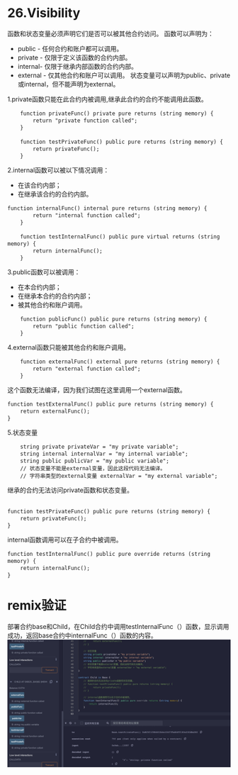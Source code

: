 # 26.Visibility
函数和状态变量必须声明它们是否可以被其他合约访问。
函数可以声明为：

* public - 任何合约和账户都可以调用。
* private - 仅限于定义该函数的合约内部。
* internal- 仅限于继承内部函数的合约内部。
* external - 仅其他合约和账户可以调用。
状态变量可以声明为public、private或internal，但不能声明为external。

1.private函数只能在此合约内被调用,继承此合约的合约不能调用此函数。
```solidity
    function privateFunc() private pure returns (string memory) {
        return "private function called";
    }

    function testPrivateFunc() public pure returns (string memory) {
        return privateFunc();
    }
```
2.internal函数可以被以下情况调用：
* 在该合约内部；
* 在继承该合约的合约内部。
```solidity
function internalFunc() internal pure returns (string memory) {
        return "internal function called";
    }

    function testInternalFunc() public pure virtual returns (string memory) {
        return internalFunc();
    }
```
3.public函数可以被调用：
* 在本合约内部；
* 在继承本合约的合约内部；
* 被其他合约和账户调用。
```solidity
    function publicFunc() public pure returns (string memory) {
        return "public function called";
    }
```
4.external函数只能被其他合约和账户调用。
```solidity
    function externalFunc() external pure returns (string memory) {
        return "external function called";
    }
```
这个函数无法编译，因为我们试图在这里调用一个external函数。
```solidity
function testExternalFunc() public pure returns (string memory) {
    return externalFunc();
}
```
5.状态变量
```solidity
    string private privateVar = "my private variable";
    string internal internalVar = "my internal variable";
    string public publicVar = "my public variable";
    // 状态变量不能是external变量，因此这段代码无法编译。
    // 字符串类型的external变量 externalVar = "my external variable";
```

继承的合约无法访问private函数和状态变量。
```solidity

function testPrivateFunc() public pure returns (string memory) {
    return privateFunc();
}
```
internal函数调用可以在子合约中被调用。
```solidity
function testInternalFunc() public pure override returns (string memory) {
    return internalFunc();
}
```
# remix验证
部署合约base和Child，在Child合约中调用testInternalFunc（）函数，显示调用成功，返回base合约中internalFunc（）函数的内容。
![26-1.png](./img/26-1.png)
